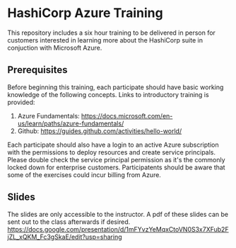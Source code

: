 # HashiCorp Azure Training
This repository includes a six hour training to be delivered in person for customers interested in learning more about the HashiCorp suite in conjuction with Microsoft Azure.

## Prerequisites
Before beginning this training, each participate should have basic working knowledge of the following concepts. Links to introductory training is provided:

1) Azure Fundamentals: https://docs.microsoft.com/en-us/learn/paths/azure-fundamentals/
2) Github: https://guides.github.com/activities/hello-world/

Each participate should also have a login to an active Azure subscription with the permissions to deploy resources and create service principals. Please double check the service principal permission as it's the commonly locked down for enterprise customers. Participatents should be aware that some of the exercises could incur billing from Azure.

## Slides
The slides are only accessible to the instructor. A pdf of these slides can be sent out to the class afterwards if desired.
https://docs.google.com/presentation/d/1mFYvzYeMqxCtoVN0S3x7XFub2FjZL_xQKM_Fc3gSkaE/edit?usp=sharing
